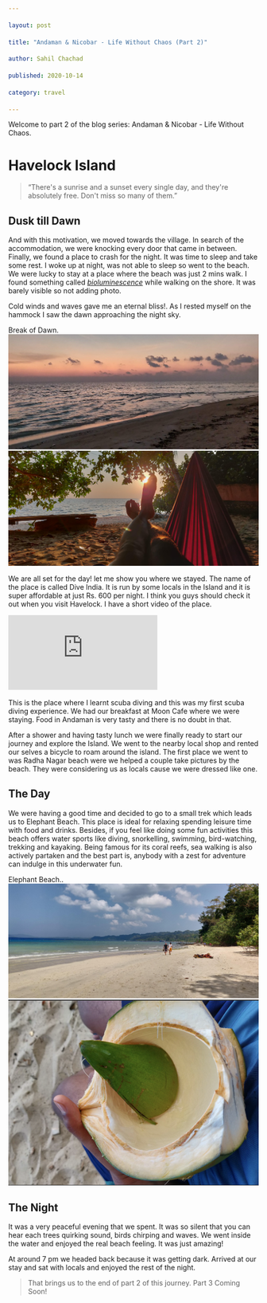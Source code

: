 ```yaml
---

layout: post

title: "Andaman & Nicobar - Life Without Chaos (Part 2)"

author: Sahil Chachad

published: 2020-10-14

category: travel

---
```


Welcome to part 2 of the blog series:  Andaman & Nicobar - Life Without Chaos.

# Havelock Island

> “There's a sunrise and a sunset every single day, and they're absolutely free. Don't miss so many of them.”

## Dusk till Dawn

And with this motivation, we moved towards the village. In search of the accommodation, we were knocking every door that came in between.
Finally, we found a place to crash for the night. It was time to sleep and take some rest. I woke up at night, was not able to sleep so went to the beach. We were lucky to stay at a place where the beach was just 2 mins walk. I found something called *[bioluminescence](https://en.wikipedia.org/wiki/Bioluminescence)* while walking on the shore. It was barely visible so not adding photo.

Cold winds and waves gave me an eternal bliss!. As I rested myself on the hammock I saw the dawn approaching the night sky.

<span  class="marginnote">
Break of Dawn.
</span>

<img  src='/assets/images/travel/andaman/break-of-dawn.jpg'>
<img  src='/assets/images/travel/andaman/the-hammock.jpg'>

We are all set for the day! let me show you where we stayed. The name of the place is called Dive India. It is run by some locals in the Island and it is super affordable at just Rs. 600 per night. I think you guys should check it out when you visit Havelock. I have a short video of the place.

<div  class="iframe-container">
<iframe  class="responsive-iframe"  src="https://www.youtube.com/embed/yptmgVeKQHo"  allow="accelerometer; autoplay; clipboard-write; encrypted-media; gyroscope; picture-in-picture"  allowfullscreen  frameborder="0">
</iframe>
</div>

This is the place where I learnt scuba diving and this was my first scuba diving experience.
We had our breakfast at Moon Cafe where we were staying. Food in Andaman is very tasty and there is no doubt in that.

After a shower and having tasty lunch we were finally ready to start our journey and explore the Island. We went to the nearby local shop and rented our selves a bicycle to roam around the island. The first place we went to was Radha Nagar beach were we helped a couple take pictures by the beach. They were considering us as locals cause we were dressed like one.

## The Day

We were having a good time and decided to go to a small trek which leads us to Elephant Beach. This place is ideal for relaxing spending leisure time with food and drinks. Besides, if you feel like doing some fun activities this beach offers water sports like diving, snorkelling, swimming, bird-watching, trekking and kayaking. Being famous for its coral reefs, sea walking is also actively partaken and the best part is, anybody with a zest for adventure can indulge in this underwater fun.

<span  class="marginnote">
Elephant Beach..
</span>

<img  src='/assets/images/travel/andaman/elephant-beach.jpg'>

<img  src='/assets/images/travel/andaman/coconut.jpg'>

## The Night

It was a very peaceful evening that we spent. It was so silent that you can hear each trees quirking sound, birds chirping and waves. We went inside the water and enjoyed the real beach feeling. It was just amazing!

At around 7 pm we headed back because it was getting dark. Arrived at our stay and sat with locals and enjoyed the rest of the night.


> That brings us to the end of part 2 of this journey. Part 3 Coming Soon!